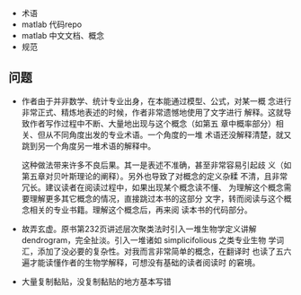 - 术语
- matlab 代码repo
- matlab 中文文档、概念
- 规范

## 问题 ##

- 作者由于并非数学、统计专业出身，在本能通过模型、公式，对某一概
  念进行非常正式、精炼地表述的时候，作者非常遗憾地使用了文字进行
  解释。这就导致作者写作过程中不断、大量地出现与这个概念（如第五
  章中概率部分）相关、但从不同角度出发的专业术语。一个角度的一堆
  术语还没解释清楚，就又跳到另一个角度另一堆术语的解释中。

  这种做法带来许多不良后果。其一是表述不准确，甚至非常容易引起歧
  义（如第五章对贝叶斯理论的阐释）。另外也导致了对概念的定义杂糅
  不清，且非常冗长。建议读者在阅读过程中，如果出现某个概念读不懂、
  为理解这个概念需要理解更多其它概念的情况，直接跳过本书的这部分
  文字，转而阅读与这个概念相关的专业书籍。理解这个概念后，再来阅
  读本书的代码部分。

- 故弄玄虚。原书第232页讲述层次聚类法时引入一堆生物学定义讲解
  dendrogram，完全扯淡。引入一堆诸如 simplicifolious 之类专业生物
  学词汇，添加了没必要的复杂性。对我而言非常简单的概念，在翻译时
  也读了五六遍才能读懂作者的生物学解释，可想没有基础的读者阅读时
  的窘境。

- 大量复制黏贴，没复制黏贴的地方基本写错
